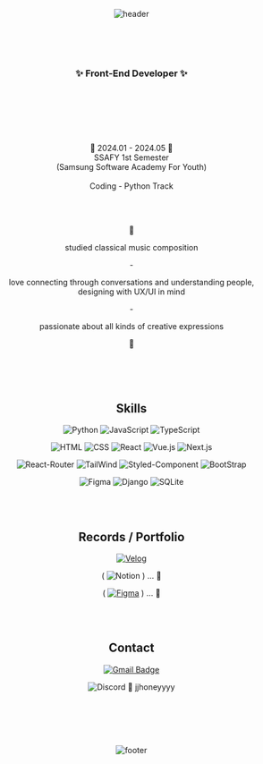 <div align="center">
  
![header](https://capsule-render.vercel.app/api?type=venom&color=gradient&customColorList=27&height=200&section=header&text=Hi!%20It's%20me,%20Jihyeon&fontSize=40&fontAlignY=40)

<br>
<br>
<br>

### :sparkles: Front-End Developer :sparkles:

<br>
<br>
<br>
<br>
<br>

:seedling: 2024.01 - 2024.05 :seedling:
<br>
SSAFY 1st Semester
<br>
(Samsung Software Academy For Youth)
<br>
<br>
Coding - Python Track


<br>
<br>

:rabbit:

studied classical music composition

\-

love connecting through conversations and understanding people,
<br>
designing with UX/UI in mind

\-

passionate about all kinds of creative expressions

:rabbit:

<br>
<br>
<br>


## Skills

<div>
  
![Python](	https://img.shields.io/badge/Python-3776AB?style=for-the-badge&logo=python&logoColor=white)
![JavaScript](https://img.shields.io/badge/JavaScript-F7DF1E?style=for-the-badge&logo=JavaScript&logoColor=white)
![TypeScript](https://img.shields.io/badge/TypeScript-007ACC?style=for-the-badge&logo=typescript&logoColor=white)

</div>

<div>

![HTML](https://img.shields.io/badge/HTML5-E34F26?style=for-the-badge&logo=html5&logoColor=white)
![CSS](https://img.shields.io/badge/CSS3-1572B6?style=for-the-badge&logo=css3&logoColor=white)
![React](https://img.shields.io/badge/React-20232A?style=for-the-badge&logo=react&logoColor=61DAFB)
![Vue.js](https://img.shields.io/badge/Vue.js-35495E?style=for-the-badge&logo=vue.js&logoColor=4FC08D)
![Next.js](https://img.shields.io/badge/Next.js-000?logo=nextdotjs&logoColor=fff&style=for-the-badge)

</div>

<div>

![React-Router](https://img.shields.io/badge/React_Router-CA4245?style=for-the-badge&logo=react-router&logoColor=white)
![TailWind](https://img.shields.io/badge/Tailwind_CSS-38B2AC?style=for-the-badge&logo=tailwind-css&logoColor=white)
![Styled-Component](https://img.shields.io/badge/styled--components-DB7093?style=for-the-badge&logo=styled-components&logoColor=white)
![BootStrap](https://img.shields.io/badge/Bootstrap-563D7C?style=for-the-badge&logo=bootstrap&logoColor=white)

</div>

<div>
  
![Figma](https://img.shields.io/badge/Figma-F24E1E?style=for-the-badge&logo=figma&logoColor=white)
![Django](https://img.shields.io/badge/Django-092E20?style=for-the-badge&logo=django&logoColor=white)
![SQLite](https://img.shields.io/badge/SQLite-07405E?style=for-the-badge&logo=sqlite&logoColor=white)

</div>

<br>
<br>

## Records / Portfolio
  
<div>

[![Velog](https://img.shields.io/badge/Velog-20C997?style=for-the-badge&logo=velog&logoColor=white)](https://velog.io/@jjhoneyyyy/)

( ![Notion](https://img.shields.io/badge/Notion-000000?style=for-the-badge&logo=notion&logoColor=white) )
... :construction: 

( [![Figma](https://img.shields.io/badge/Figma-F24E1E?style=for-the-badge&logo=figma&logoColor=white)](https://www.figma.com/@jihyeon4) )
... :construction: 

</div>

<br>
<br>

## Contact

<div>

[![Gmail Badge](https://img.shields.io/badge/Gmail-d14836?style=for-the-badge&logo=Gmail&logoColor=white&link=mailto:jjhoneyyyy@gmail.com)](mailto:jjhoneyyyy@gmail.com)

![Discord](https://img.shields.io/badge/Discord-7289DA?style=for-the-badge&logo=discord&logoColor=white) :purple_heart: jjhoneyyyy

</div>

<br>
<br>
<br>
<br>

![footer](https://capsule-render.vercel.app/api?type=waving&color=gradient&customColorList=27&height=150&section=footer&text=Enjoy%20your%20time%20Here&fontSize=30&animation=twinkling)

</div>
